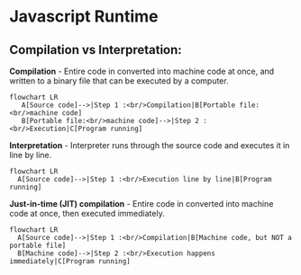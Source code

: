 # Javascript Runtime

## Compilation vs Interpretation:

 **Compilation** - Entire code in converted into machine code at once, and written to a binary file that can be executed by a computer.
 
 ```mermaid
flowchart LR
    A[Source code]-->|Step 1 :<br/>Compilation|B[Portable file:<br/>machine code]
    B[Portable file:<br/>machine code]-->|Step 2 :<br/>Execution|C[Program running]
 ```
 
 **Interpretation** - Interpreter runs through the source code and executes it in line by line.
 
  ```mermaid
flowchart LR
    A[Source code]-->|Step 1 :<br/>Execution line by line|B[Program running]
 ```
 
 **Just-in-time (JIT) compilation** - Entire code in converted into machine code at once, then executed immediately.
 
  ```mermaid
flowchart LR
    A[Source code]-->|Step 1 :<br/>Compilation|B[Machine code, but NOT a portable file]
    B[Machine code]-->|Step 2 :<br/>Execution happens immediately|C[Program running]
 ```
